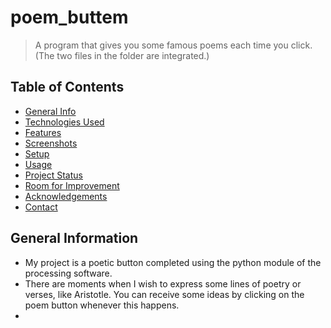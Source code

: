 # poem_buttem
> A program that gives you some famous poems each time you click. (The two files in the folder are integrated.)

## Table of Contents
* [General Info](#general-information)
* [Technologies Used](#technologies-used)
* [Features](#features)
* [Screenshots](#screenshots)
* [Setup](#setup)
* [Usage](#usage)
* [Project Status](#project-status)
* [Room for Improvement](#room-for-improvement)
* [Acknowledgements](#acknowledgements)
* [Contact](#contact)

## General Information
- My project is a poetic button completed using the python module of the processing software.
- There are moments when I wish to express some lines of poetry or verses, like Aristotle.   You can receive some ideas by clicking on the poem button whenever this happens.
- 
